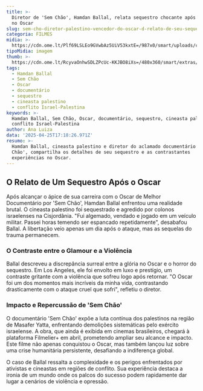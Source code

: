 ```yaml
---
title: >-
  Diretor de 'Sem Chão', Hamdan Ballal, relata sequestro chocante após vitória
  no Oscar
slug: sem-cho-diretor-palestino-vencedor-do-oscar-d-relato-de-seu-sequestro
categoria: FILMES
midia: >-
  https://cdn.ome.lt/Plf69LSLEo9GVwbAz5UiV53kxtE=/987x0/smart/uploads/conteudo/fotos/OMELETE_CAPA_-_2025-04-25T133532.386.png
tipoMidia: imagem
thumb: >-
  https://cdn.ome.lt/RcyvaOnhwSDLZPcUc-KKJBO8iXs=/480x360/smart/extras/conteudos/omelete_THUMB_-_2025-04-25T133418.164.png
tags:
  - Hamdan Ballal
  - Sem Chão
  - Oscar
  - documentário
  - sequestro
  - cineasta palestino
  - conflito Israel-Palestina
keywords: >-
  Hamdan Ballal, Sem Chão, Oscar, documentário, sequestro, cineasta palestino,
  conflito Israel-Palestina
author: Ana Luiza
data: '2025-04-25T17:18:26.971Z'
resumo: >-
  Hamdan Ballal, cineasta palestino e diretor do aclamado documentário 'Sem
  Chão', compartilha os detalhes de seu sequestro e as contrastantes
  experiências no Oscar.
---
```


## O Relato de Um Sequestro Após o Oscar

Após alcançar o ápice de sua carreira com o Oscar de Melhor Documentário por 'Sem Chão', Hamdan Ballal enfrentou uma realidade brutal. O cineasta palestino foi sequestrado e agredido por colonos israelenses na Cisjordânia. "Fui algemado, vendado e jogado em um veículo militar. Passei horas temendo ser espancado repetidamente", desabafou Ballal. A libertação veio apenas um dia após o ataque, mas as sequelas do trauma permanecem.

### O Contraste entre o Glamour e a Violência

Ballal descreveu a discrepância surreal entre a glória no Oscar e o horror do sequestro. Em Los Angeles, ele foi envolto em luxo e prestígio, um contraste gritante com a violência que sofreu logo após retornar. "O Oscar foi um dos momentos mais incríveis da minha vida, contrastando drasticamente com o ataque cruel que sofri", refletiu o diretor.

### Impacto e Repercussão de 'Sem Chão'

O documentário 'Sem Chão' expõe a luta contínua dos palestinos na região de Masafer Yatta, enfrentando demolições sistemáticas pelo exército israelense. A obra, que ainda é exibida em cinemas brasileiros, chegará à plataforma Filmelier+ em abril, prometendo ampliar seu alcance e impacto. Este filme não apenas conquistou o Oscar, mas também lançou luz sobre uma crise humanitária persistente, desafiando a indiferença global.

O caso de Ballal ressalta a complexidade e os perigos enfrentados por ativistas e cineastas em regiões de conflito. Sua experiência destaca a ironia de um mundo onde os palcos do sucesso podem rapidamente dar lugar a cenários de violência e opressão.

